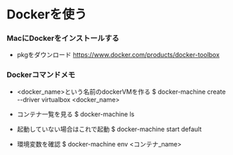 # Dockerを使う

### MacにDockerをインストールする
- pkgをダウンロード
https://www.docker.com/products/docker-toolbox

### Dockerコマンドメモ
- <docker_name>という名前のdockerVMを作る
$ docker-machine create --driver virtualbox <docker_name>

- コンテナ一覧を見る
$ docker-machine ls

- 起動していない場合はこれで起動
$ docker-machine start default

- 環境変数を確認
$ docker-machine env <コンテナ_name>

